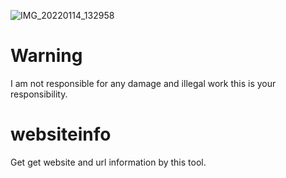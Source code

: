 ![IMG_20220114_132958](https://user-images.githubusercontent.com/90603785/149472281-24193e22-b6c2-4547-b6ad-ff3146259a76.jpg)
# Warning
I am not responsible for any damage and illegal work this is your responsibility.
# websiteinfo
Get get website and url information by this tool.
